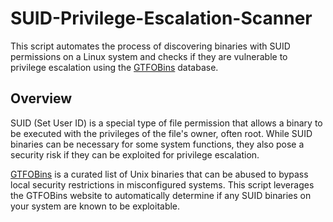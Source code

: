 # SUID-Privilege-Escalation-Scanner

This script automates the process of discovering binaries with SUID permissions on a Linux system and checks if they are vulnerable to privilege escalation using the [GTFOBins](https://gtfobins.github.io/#) database.

## Overview
SUID (Set User ID) is a special type of file permission that allows a binary to be executed with the privileges of the file's owner, often root. While SUID binaries can be necessary for some system functions, they also pose a security risk if they can be exploited for privilege escalation.

[GTFOBins](https://gtfobins.github.io/#) is a curated list of Unix binaries that can be abused to bypass local security restrictions in misconfigured systems. This script leverages the GTFOBins website to automatically determine if any SUID binaries on your system are known to be exploitable.
